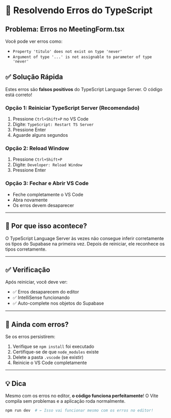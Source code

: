 # 🔧 Resolvendo Erros do TypeScript

## Problema: Erros no MeetingForm.tsx

Você pode ver erros como:
- `Property 'titulo' does not exist on type 'never'`
- `Argument of type '...' is not assignable to parameter of type 'never'`

## ✅ Solução Rápida

Estes erros são **falsos positivos** do TypeScript Language Server. O código está correto!

### Opção 1: Reiniciar TypeScript Server (Recomendado)

1. Pressione `Ctrl+Shift+P` no VS Code
2. Digite: `TypeScript: Restart TS Server`
3. Pressione Enter
4. Aguarde alguns segundos

### Opção 2: Reload Window

1. Pressione `Ctrl+Shift+P`
2. Digite: `Developer: Reload Window`
3. Pressione Enter

### Opção 3: Fechar e Abrir VS Code

- Feche completamente o VS Code
- Abra novamente
- Os erros devem desaparecer

---

## 🎯 Por que isso acontece?

O TypeScript Language Server às vezes não consegue inferir corretamente os tipos do Supabase na primeira vez. Depois de reiniciar, ele reconhece os tipos corretamente.

---

## ✅ Verificação

Após reiniciar, você deve ver:
- ✅ Erros desaparecem do editor
- ✅ IntelliSense funcionando
- ✅ Auto-complete nos objetos do Supabase

---

## 🐛 Ainda com erros?

Se os erros persistirem:

1. Verifique se `npm install` foi executado
2. Certifique-se de que `node_modules` existe
3. Delete a pasta `.vscode` (se existir)
4. Reinicie o VS Code completamente

---

## 💡 Dica

Mesmo com os erros no editor, **o código funciona perfeitamente**! O Vite compila sem problemas e a aplicação roda normalmente.

```bash
npm run dev  # ← Isso vai funcionar mesmo com os erros no editor!
```

